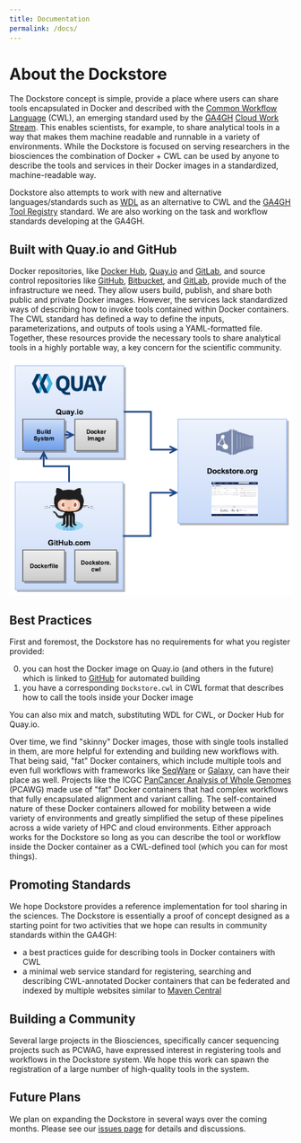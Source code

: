 ```yaml
---
title: Documentation
permalink: /docs/
---
```


# About the Dockstore

The Dockstore concept is simple, provide a place where users can share tools encapsulated in Docker and described with the [Common Workflow Language](http://common-workflow-language.github.io/) (CWL), an emerging standard used by the [GA4GH](https://genomicsandhealth.org/) [Cloud Work Stream](http://ga4gh.cloud/). This enables scientists, for example, to share analytical tools in a way that makes them machine readable and runnable in a variety of environments.  While the Dockstore is focused on serving researchers in the biosciences the combination of Docker + CWL can be used by anyone to describe the tools and services in their Docker images in a standardized, machine-readable way.

Dockstore also attempts to work with new and alternative languages/standards such as [WDL](http://www.openwdl.org/) as an alternative to CWL and the [GA4GH Tool Registry](https://github.com/ga4gh/tool-registry-schemas) standard. We are also working on the task and workflow standards developing at the GA4GH.

## Built with Quay.io and GitHub ##

Docker repositories, like [Docker Hub](https://hub.docker.com/),  [Quay.io](https://quay.io/) and [GitLab](https://gitlab.com), and source control repositories like [GitHub](http://github.com), [Bitbucket](https://bitbucket.org/), and [GitLab](https://gitlab.com), provide much of the infrastructure we need.  They allow users build, publish, and share both public and private Docker images.  However, the services lack standardized ways of describing how to invoke tools contained within Docker containers.  The CWL standard has defined a way to define the inputs, parameterizations, and outputs of tools using a YAML-formatted file.  Together, these resources provide the necessary tools to share analytical tools in a highly portable way, a key concern for the scientific community.

![Overview](/assets/images/docs/dockstore_logos.png)

## Best Practices

First and foremost, the Dockstore has no requirements for what you register provided:

0. you can host the Docker image on Quay.io (and others in the future) which is linked to [GitHub](http://github.com) for automated building
0. you have a corresponding `Dockstore.cwl` in CWL format that describes how to call the tools inside your Docker image

You can also mix and match, substituting WDL for CWL, or Docker Hub for Quay.io.

Over time, we find "skinny" Docker images, those with single tools installed in them, are more helpful for extending and building new workflows with.  That being said, "fat" Docker containers, which include multiple tools and even full workflows with frameworks like [SeqWare](http://seqware.io) or [Galaxy](https://galaxyproject.org/), can have their place as well.  Projects like the ICGC [PanCancer Analysis of Whole Genomes](https://dcc.icgc.org/pcawg) (PCAWG) made use of "fat" Docker containers that had complex workflows that fully encapsulated alignment and variant calling.  The self-contained nature of these Docker containers allowed for mobility between a wide variety of environments and greatly simplified the setup of these pipelines across a wide variety of HPC and cloud environments. Either approach works for the Dockstore so long as you can describe the tool or workflow inside the Docker container as a CWL-defined tool (which you can for most things).

## Promoting Standards

We hope Dockstore provides a reference implementation for tool sharing in the sciences.  The Dockstore is essentially a proof of concept designed as a starting point for two activities that we hope can results in community
standards within the GA4GH:

* a best practices guide for describing tools in Docker containers with CWL
* a minimal web service standard for registering, searching and describing CWL-annotated Docker containers that can be federated and indexed by multiple websites similar to [Maven Central](http://search.maven.org/)

## Building a Community

Several large projects in the Biosciences, specifically cancer sequencing projects such as PCWAG, have expressed interest in registering tools and workflows in the Dockstore system.  We hope this work can spawn the registration of a large number of high-quality tools in the system.

## Future Plans

We plan on expanding the Dockstore in several ways over the coming months.  Please see our [issues page](https://github.com/CancerCollaboratory/dockstore/issues) for details and discussions.

